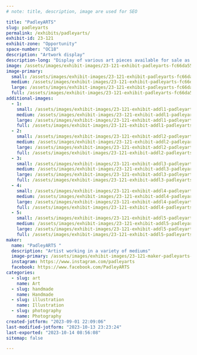 ```yaml
---
# note: title, description, image are used for SEO

title: "PadleyARTS"
slug: padleyarts
permalink: /exhibits/padleyarts/
exhibit-id: 23-121
exhibit-zone: "Opportunity"
space-number: "OC18"
description: "Artwork display"
description-long: "Display of various art pieces available for sale as well as showcasing skills for custom pieces. Artist available for painting, design work, polymer clay sculpting, stamp making, and more. "
image: /assets/images/exhibit-images/23-121-exhibit-padleyarts-fc66da55-ba10-42c5-977d-73d23ca1b8c0-large.jpeg
image-primary: 
  small: /assets/images/exhibit-images/23-121-exhibit-padleyarts-fc66da55-ba10-42c5-977d-73d23ca1b8c0-small.jpeg
  medium: /assets/images/exhibit-images/23-121-exhibit-padleyarts-fc66da55-ba10-42c5-977d-73d23ca1b8c0-medium.jpeg
  large: /assets/images/exhibit-images/23-121-exhibit-padleyarts-fc66da55-ba10-42c5-977d-73d23ca1b8c0-large.jpeg
  full: /assets/images/exhibit-images/23-121-exhibit-padleyarts-fc66da55-ba10-42c5-977d-73d23ca1b8c0-full.jpeg
additional-images: 
  - 1:
    small: /assets/images/exhibit-images/23-121-exhibit-addl1-padleyarts-bc1cfa2a-4e9d-4ffc-9de4-2d34897cb063-small.jpeg
    medium: /assets/images/exhibit-images/23-121-exhibit-addl1-padleyarts-bc1cfa2a-4e9d-4ffc-9de4-2d34897cb063-medium.jpeg
    large: /assets/images/exhibit-images/23-121-exhibit-addl1-padleyarts-bc1cfa2a-4e9d-4ffc-9de4-2d34897cb063-large.jpeg
    full: /assets/images/exhibit-images/23-121-exhibit-addl1-padleyarts-bc1cfa2a-4e9d-4ffc-9de4-2d34897cb063-full.jpeg
  - 2:
    small: /assets/images/exhibit-images/23-121-exhibit-addl2-padleyarts-dd66d295-b80b-4333-954e-9b42a5006ba6-small.jpeg
    medium: /assets/images/exhibit-images/23-121-exhibit-addl2-padleyarts-dd66d295-b80b-4333-954e-9b42a5006ba6-medium.jpeg
    large: /assets/images/exhibit-images/23-121-exhibit-addl2-padleyarts-dd66d295-b80b-4333-954e-9b42a5006ba6-large.jpeg
    full: /assets/images/exhibit-images/23-121-exhibit-addl2-padleyarts-dd66d295-b80b-4333-954e-9b42a5006ba6-full.jpeg
  - 3:
    small: /assets/images/exhibit-images/23-121-exhibit-addl3-padleyarts-2f985a9e-1f89-4e9d-a3ec-2421a8a7e434-small.jpeg
    medium: /assets/images/exhibit-images/23-121-exhibit-addl3-padleyarts-2f985a9e-1f89-4e9d-a3ec-2421a8a7e434-medium.jpeg
    large: /assets/images/exhibit-images/23-121-exhibit-addl3-padleyarts-2f985a9e-1f89-4e9d-a3ec-2421a8a7e434-large.jpeg
    full: /assets/images/exhibit-images/23-121-exhibit-addl3-padleyarts-2f985a9e-1f89-4e9d-a3ec-2421a8a7e434-full.jpeg
  - 4:
    small: /assets/images/exhibit-images/23-121-exhibit-addl4-padleyarts-717faad6-d646-4c96-8ad8-8206361d7894-small.jpeg
    medium: /assets/images/exhibit-images/23-121-exhibit-addl4-padleyarts-717faad6-d646-4c96-8ad8-8206361d7894-medium.jpeg
    large: /assets/images/exhibit-images/23-121-exhibit-addl4-padleyarts-717faad6-d646-4c96-8ad8-8206361d7894-large.jpeg
    full: /assets/images/exhibit-images/23-121-exhibit-addl4-padleyarts-717faad6-d646-4c96-8ad8-8206361d7894-full.jpeg
  - 5:
    small: /assets/images/exhibit-images/23-121-exhibit-addl5-padleyarts-d9887b60-a50a-4ff4-97c5-a8b041c76472-small.jpeg
    medium: /assets/images/exhibit-images/23-121-exhibit-addl5-padleyarts-d9887b60-a50a-4ff4-97c5-a8b041c76472-medium.jpeg
    large: /assets/images/exhibit-images/23-121-exhibit-addl5-padleyarts-d9887b60-a50a-4ff4-97c5-a8b041c76472-large.jpeg
    full: /assets/images/exhibit-images/23-121-exhibit-addl5-padleyarts-d9887b60-a50a-4ff4-97c5-a8b041c76472-full.jpeg
maker: 
  name: "PadleyARTS "
  description: "Artist working in a variety of mediums"
  image-primary: /assets/images/exhibit-images/23-121-maker-padleyarts-f76e3344-6a66-4a08-ade5-549da2fb5cd0-medium.jpeg
  instagram: https://www.instagram.com/padleyarts
  facebook: https://www.facebook.com/PadleyARTS
categories: 
  - slug: art
    name: Art
  - slug: handmade
    name: Handmade
  - slug: illustration
    name: Illustration
  - slug: photography
    name: Photography
created-jotform: "2023-09-01 22:09:06"
last-modified-jotform: "2023-10-13 23:23:24"
last-exported: "2023-10-14 08:56:08"
sitemap: false

---
```

